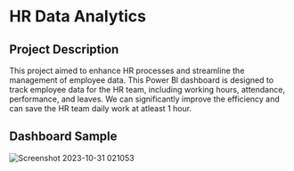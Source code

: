 # HR Data Analytics
## Project Description
This project aimed to enhance HR processes and streamline the management of employee data. This Power Bl dashboard is designed to track employee data for the HR team, including working hours, attendance,
performance, and leaves. We can significantly improve the efficiency and can save the HR team daily work at atleast 1 hour.
## Dashboard Sample
![Screenshot 2023-10-31 021053](https://github.com/Dhruv-0001/HR_Data_Analytics/assets/109892892/78ba2c28-9074-4864-a579-9710601ac6be)
